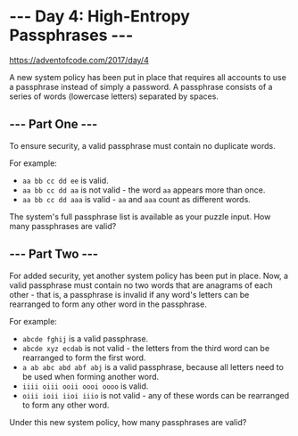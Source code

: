 # --- Day 4: High-Entropy Passphrases ---
https://adventofcode.com/2017/day/4

A new system policy has been put in place that requires all accounts to use a passphrase instead of simply a password. A passphrase consists of a series of words (lowercase letters) separated by spaces.

## --- Part One ---
To ensure security, a valid passphrase must contain no duplicate words.

For example:
  * `aa bb cc dd ee` is valid.
  * `aa bb cc dd aa` is not valid - the word `aa` appears more than once.
  * `aa bb cc dd aaa` is valid - `aa` and `aaa` count as different words.

The system's full passphrase list is available as your puzzle input. How many passphrases are valid?

## --- Part Two ---
For added security, yet another system policy has been put in place. Now, a valid passphrase must contain no two words that are anagrams of each other - that is, a passphrase is invalid if any word's letters can be rearranged to form any other word in the passphrase.

For example:
  * `abcde fghij` is a valid passphrase.
  * `abcde xyz ecdab` is not valid - the letters from the third word can be rearranged to form the first word.
  * `a ab abc abd abf abj` is a valid passphrase, because all letters need to be used when forming another word.
  * `iiii oiii ooii oooi oooo` is valid.
  * `oiii ioii iioi iiio` is not valid - any of these words can be rearranged to form any other word.

Under this new system policy, how many passphrases are valid?
